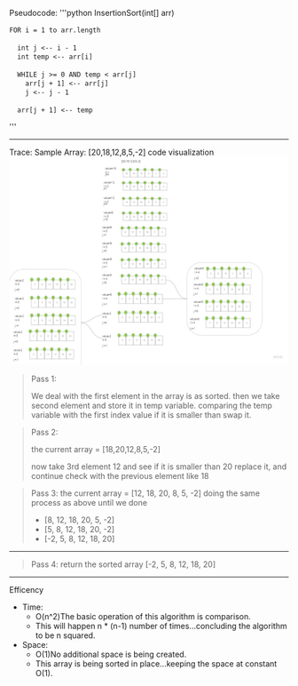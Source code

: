 Pseudocode:
'''python
InsertionSort(int[] arr)

    FOR i = 1 to arr.length

      int j <-- i - 1
      int temp <-- arr[i]

      WHILE j >= 0 AND temp < arr[j]
        arr[j + 1] <-- arr[j]
        j <-- j - 1

      arr[j + 1] <-- temp
'''

--- 
Trace:
Sample Array: [20,18,12,8,5,-2]
code visualization
![whiteboard](v_insertion.jpg)

> Pass 1:
> 
>We deal with the first element in the array is as sorted. then we take second element and store it in temp variable.
comparing the temp variable with the first index value if it is smaller than swap it.

> Pass 2:
> 
> the current array = [18,20,12,8,5,-2]
>
>now take 3rd element 12 and see if it is smaller than 20 replace it, and continue check with the
previous element like 18


> Pass 3:
the current array = [12, 18, 20, 8, 5, -2]
doing the same process as above until we done
> - [8, 12, 18, 20, 5, -2]
> - [5, 8, 12, 18, 20, -2]
> - [-2, 5, 8, 12, 18, 20]
---
> Pass 4:
return the sorted array
[-2, 5, 8, 12, 18, 20]


---
Efficency
* Time: 
    - O(n^2)The basic operation of this algorithm is comparison. 
    - This will happen n * (n-1) number of times...concluding the algorithm to be n squared.
* Space: 
  - O(1)No additional space is being created.
  - This array is being sorted in place...keeping the space at constant O(1).
    